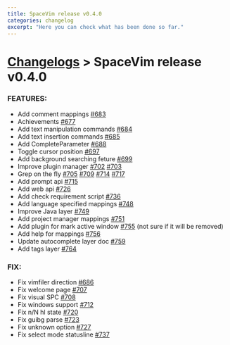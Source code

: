 ```yaml
---
title: SpaceVim release v0.4.0
categories: changelog
excerpt: "Here you can check what has been done so far."
---
```


# [Changelogs](https://spacevim.org/development#changelog) > SpaceVim release v0.4.0

### FEATURES:

- Add comment mappings [#683](https://github.com/SpaceVim/SpaceVim/pull/#683)
- Achievements [#677](https://github.com/SpaceVim/SpaceVim/pull/#677)
- Add text manipulation commands [#684](https://github.com/SpaceVim/SpaceVim/pull/#684)
- Add text insertion commands [#685](https://github.com/SpaceVim/SpaceVim/pull/#685)
- Add CompleteParameter [#688](https://github.com/SpaceVim/SpaceVim/pull/#688)
- Toggle cursor position [#697](https://github.com/SpaceVim/SpaceVim/pull/#697)
- Add background searching feture [#699](https://github.com/SpaceVim/SpaceVim/pull/#699)
- Improve plugin manager [#702](https://github.com/SpaceVim/SpaceVim/pull/#702) [#703](https://github.com/SpaceVim/SpaceVim/pull/#703)
- Grep on the fly [#705](https://github.com/SpaceVim/SpaceVim/pull/#705) [#709](https://github.com/SpaceVim/SpaceVim/pull/#709) [#714](https://github.com/SpaceVim/SpaceVim/pull/#714) [#717](https://github.com/SpaceVim/SpaceVim/pull/#717)
- Add prompt api [#715](https://github.com/SpaceVim/SpaceVim/pull/#715)
- Add web api [#726](https://github.com/SpaceVim/SpaceVim/pull/#726)
- Add check requirement script [#736](https://github.com/SpaceVim/SpaceVim/pull/#736)
- Add language specified mappings [#748](https://github.com/SpaceVim/SpaceVim/pull/#748)
- Improve Java layer [#749](https://github.com/SpaceVim/SpaceVim/pull/#749)
- Add project manager mappings [#751](https://github.com/SpaceVim/SpaceVim/pull/#751)
- Add plugin for mark active window [#755](https://github.com/SpaceVim/SpaceVim/pull/#755) (not sure if it will be removed)
- Add help for mappings [#756](https://github.com/SpaceVim/SpaceVim/pull/#756)
- Update autocomplete layer doc [#759](https://github.com/SpaceVim/SpaceVim/pull/#759)
- Add tags layer [#764](https://github.com/SpaceVim/SpaceVim/pull/#764)

### FIX:

- Fix vimfiler direction [#686](https://github.com/SpaceVim/SpaceVim/pull/#686)
- Fix welcome page [#707](https://github.com/SpaceVim/SpaceVim/pull/#707)
- Fix visual SPC [#708](https://github.com/SpaceVim/SpaceVim/pull/#708)
- Fix windows support [#712](https://github.com/SpaceVim/SpaceVim/pull/#712)
- Fix n/N hl state [#720](https://github.com/SpaceVim/SpaceVim/pull/#720)
- Fix guibg parse [#723](https://github.com/SpaceVim/SpaceVim/pull/#723)
- Fix unknown option [#727](https://github.com/SpaceVim/SpaceVim/pull/#727)
- Fix select mode statusline [#737](https://github.com/SpaceVim/SpaceVim/pull/#737)

